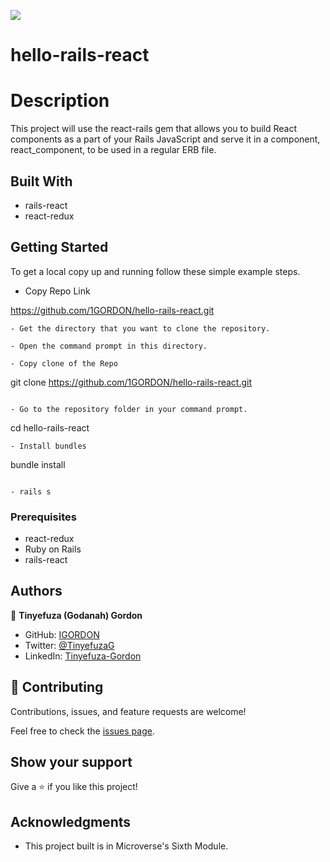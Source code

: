 ![](https://img.shields.io/badge/Microverse-blueviolet)

# hello-rails-react

# Description

This project will use the react-rails gem that allows you to build React components as a part of your Rails JavaScript and serve it in a component, react_component, to be used in a regular ERB file.


## Built With

- rails-react
- react-redux

## Getting Started

To get a local copy up and running follow these simple example steps.

- Copy Repo Link

https://github.com/1GORDON/hello-rails-react.git
```
- Get the directory that you want to clone the repository.

- Open the command prompt in this directory.

- Copy clone of the Repo

```
git clone https://github.com/1GORDON/hello-rails-react.git
```

- Go to the repository folder in your command prompt.

```
cd hello-rails-react
```
- Install bundles

```
bundle install
```

- rails s
```



### Prerequisites

- react-redux
- Ruby on Rails
- rails-react
## Authors

👤 **Tinyefuza (Godanah) Gordon** 

- GitHub: [IGORDON](https://github.com/1GORDON)
- Twitter: [@TinyefuzaG](https://twitter.com/GTinyefuza) 
- LinkedIn: [Tinyefuza-Gordon](https://www.linkedin.com/in/tinyefuza-gordon/)




## 🤝 Contributing

Contributions, issues, and feature requests are welcome!

Feel free to check the [issues page](../../issues/).

## Show your support

Give a ⭐️ if you like this project!

## Acknowledgments

- This project built is in Microverse's Sixth Module.